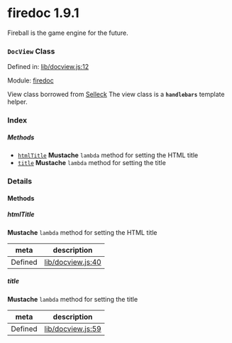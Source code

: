 
# firedoc 1.9.1

Fireball is the game engine for the future.

### `DocView` Class


Defined in: [lib/docview.js:12](../files/lib/docview.js.js)

Module: [firedoc](../modules/firedoc.md)




View class borrowed from [Selleck](https://github.com/rgrove/selleck)
The view class is a **`handlebars`** template helper.

### Index



##### Methods

  - [`htmlTitle`](#method-htmltitle) **Mustache** `lambda` method for setting the HTML title
  - [`title`](#method-title) **Mustache** `lambda` method for setting the title





### Details




<!-- Method Block -->
#### Methods


##### htmlTitle

**Mustache** `lambda` method for setting the HTML title

| meta | description |
|------|-------------|
| Defined | [lib/docview.js:40](../files/lib_docview.js.md#l40) |



##### title

**Mustache** `lambda` method for setting the title

| meta | description |
|------|-------------|
| Defined | [lib/docview.js:59](../files/lib_docview.js.md#l59) |




